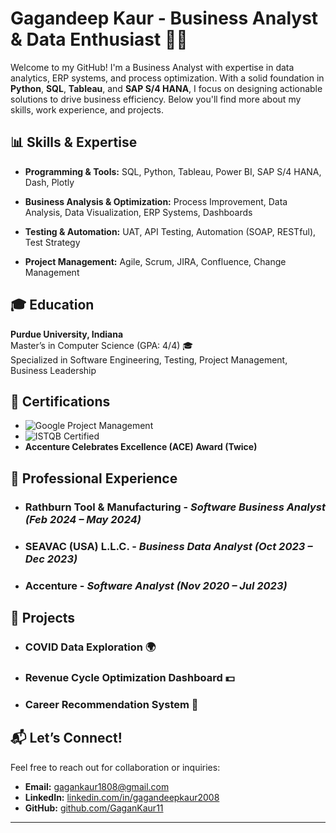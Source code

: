 # **Gagandeep Kaur - Business Analyst & Data Enthusiast 👩‍💻**

Welcome to my GitHub! I'm a Business Analyst with expertise in data analytics, ERP systems, and process optimization. With a solid foundation in **Python**, **SQL**, **Tableau**, and **SAP S/4 HANA**, I focus on designing actionable solutions to drive business efficiency. Below you'll find more about my skills, work experience, and projects.

## **📊 Skills & Expertise**

- **Programming & Tools:**  SQL, Python, Tableau, Power BI, SAP S/4 HANA, Dash, Plotly

- **Business Analysis & Optimization:** Process Improvement, Data Analysis, Data Visualization, ERP Systems, Dashboards

- **Testing & Automation:** UAT, API Testing, Automation (SOAP, RESTful), Test Strategy

- **Project Management:** Agile, Scrum, JIRA, Confluence, Change Management

## **🎓 Education**

**Purdue University, Indiana**  
Master’s in Computer Science (GPA: 4/4) 🎓  
Specialized in Software Engineering, Testing, Project Management, Business Leadership

## **🏅 Certifications**

- ![Google Project Management](https://img.shields.io/badge/Google_Project_Management-4285F4?style=flat-square&logo=google&logoColor=white)  
- ![ISTQB Certified](https://img.shields.io/badge/ISTQB-CTFL-4A90E2?style=flat-square&logo=java&logoColor=white)  
- **Accenture Celebrates Excellence (ACE) Award (Twice)**

## **💼 Professional Experience**

- ### **Rathburn Tool & Manufacturing** - *Software Business Analyst (Feb 2024 – May 2024)*  
- ### **SEAVAC (USA) L.L.C.** - *Business Data Analyst (Oct 2023 – Dec 2023)*  
- ### **Accenture** - *Software Analyst (Nov 2020 – Jul 2023)*  

## **🚀 Projects**

- ### **COVID Data Exploration** 🌍  
- ### **Revenue Cycle Optimization Dashboard** 💵  
- ### **Career Recommendation System** 💼  

## **📬 Let’s Connect!**

Feel free to reach out for collaboration or inquiries:

- **Email:** [gagankaur1808@gmail.com](mailto:gagankaur1808@gmail.com)  
- **LinkedIn:** [linkedin.com/in/gagandeepkaur2008](https://linkedin.com/in/gagandeepkaur2008)  
- **GitHub:** [github.com/GaganKaur11](https://github.com/GaganKaur11)

---


